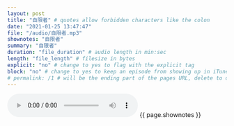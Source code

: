 ```yaml
---
layout: post
title: "自限者" # quotes allow forbidden characters like the colon
date: "2021-01-25 13:47:47"
file: "/audio/自限者.mp3"
shownotes: "自限者"
summary: "自限者"
duration: "file_duration" # audio length in min:sec
length: "file_length" # filesize in bytes
explicit: "no" # change to yes to flag with the explicit tag
block: "no" # change to yes to keep an episode from showing up in iTunes
# permalink: /1 # will be the ending part of the pages URL, delete to default to the title
---
```


<audio controls>
<source src="{{site.url}}{{site.baseurl}}{{ page.file }}" type="audio/x-mp3">
Your browser does not support the audio element.
</audio>
{{ page.shownotes }}
